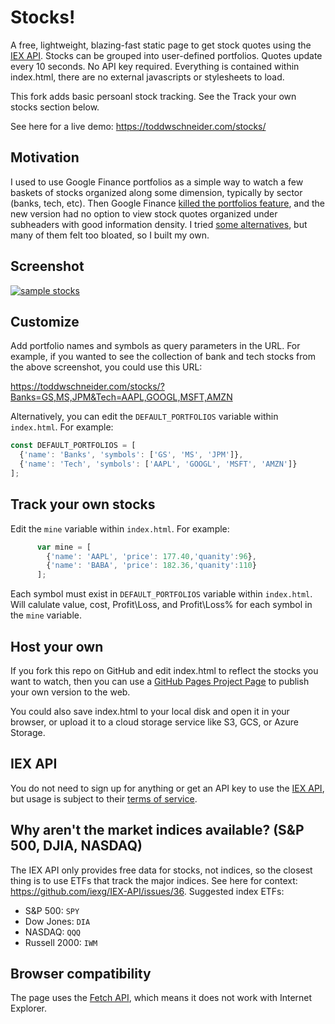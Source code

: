 
# Stocks!

A free, lightweight, blazing-fast static page to get stock quotes using the [IEX API](https://iextrading.com/developer/). Stocks can be grouped into user-defined portfolios. Quotes update every 10 seconds. No API key required. Everything is contained within index.html, there are no external javascripts or stylesheets to load.

This fork adds basic persoanl stock tracking. See the Track your own stocks section below.

See here for a live demo: https://toddwschneider.com/stocks/

## Motivation

I used to use Google Finance portfolios as a simple way to watch a few baskets of stocks organized along some dimension, typically by sector (banks, tech, etc). Then Google Finance [killed the portfolios feature](https://productforums.google.com/forum/#!category-topic/websearch/uf8q-AaPiyQ), and the new version had no option to view stock quotes organized under subheaders with good information density. I tried [some alternatives](https://www.marketbeat.com/press-room/google-finance-changes-and-alternatives/), but many of them felt too bloated, so I built my own.

## Screenshot

[![sample stocks](https://user-images.githubusercontent.com/70271/39388917-b15dde6e-4a51-11e8-8a30-72c8bd42f50a.png)](https://toddwschneider.com/stocks/)

## Customize

Add portfolio names and symbols as query parameters in the URL. For example, if you wanted to see the collection of bank and tech stocks from the above screenshot, you could use this URL:

https://toddwschneider.com/stocks/?Banks=GS,MS,JPM&Tech=AAPL,GOOGL,MSFT,AMZN

Alternatively, you can edit the `DEFAULT_PORTFOLIOS` variable within `index.html`. For example:

```js
const DEFAULT_PORTFOLIOS = [
  {'name': 'Banks', 'symbols': ['GS', 'MS', 'JPM']},
  {'name': 'Tech', 'symbols': ['AAPL', 'GOOGL', 'MSFT', 'AMZN']}
];
```

## Track your own stocks

Edit the `mine` variable within `index.html`. For example:
```js
      var mine = [
        {'name': 'AAPL', 'price': 177.40,'quanity':96},
        {'name': 'BABA', 'price': 182.36,'quanity':110}
      ];
 ```
Each symbol must exist in `DEFAULT_PORTFOLIOS` variable within `index.html`. Will calulate value, cost, Profit\Loss, and Profit\Loss% for each symbol in the `mine` variable.

## Host your own

If you fork this repo on GitHub and edit index.html to reflect the stocks you want to watch, then you can use a [GitHub Pages Project Page](https://help.github.com/articles/user-organization-and-project-pages/) to publish your own version to the web.

You could also save index.html to your local disk and open it in your browser, or upload it to a cloud storage service like S3, GCS, or Azure Storage.

## IEX API

You do not need to sign up for anything or get an API key to use the [IEX API](https://iextrading.com/developer/docs/), but usage is subject to their [terms of service](https://iextrading.com/api-terms/).

## Why aren't the market indices available? (S&P 500, DJIA, NASDAQ)

The IEX API only provides free data for stocks, not indices, so the closest thing is to use ETFs that track the major indices. See here for context: https://github.com/iexg/IEX-API/issues/36. Suggested index ETFs:

- S&P 500: `SPY`
- Dow Jones: `DIA`
- NASDAQ: `QQQ`
- Russell 2000: `IWM`

## Browser compatibility

The page uses the [Fetch API](https://developer.mozilla.org/en-US/docs/Web/API/Fetch_API), which means it does not work with Internet Explorer.
